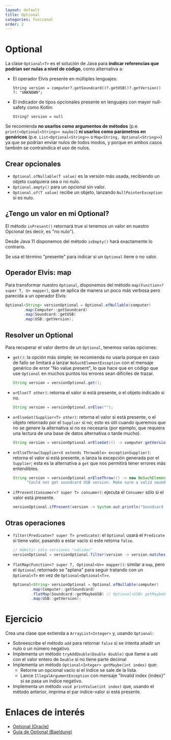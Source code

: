```yaml
---
layout: default
title: Optional
categories: funcional
order: 2
---
```

# Optional

La clase `Optional<T>` es el solución de Java para **indicar referencias que podrían ser nulas a nivel de código**, como alternativa a:
* El operador Elvis presente en múltiples lenguajes: 
  
  `String version = computer?.getSoundcard()?.getUSB()?.getVersion() ?: "UNKNOWN";`
* El indicador de tipos opcionales presente en lenguajes con mayor null-safety como Kotlin:
  
  `String? version = null`

Se recomienda **no usarlos como argumentos de métodos** (p.e. `print(<Optional<String>> maybe)`)  **ni usarlos como parámetros en genéricos** (p.e. `List<Optional<String>>` o `Map<String, Optional<String>>`) ya que se podrían enviar nulos de todos modos, y porque en ambos casos también se contraindica el uso de nulos.
  
## Crear opcionales
* `Optional.ofNullable(T value)` es la versión más usada, recibiendo un objeto cualquiera sea o no nulo.
* `Optional.empty()` para un opcional sin valor.
* `Optional.of(T value)` recibe un objeto, lanzando `NullPointerException` si es nulo.

## ¿Tengo un valor en mi Optional?
El método `isPresent()` retornará true si tenemos un valor en nuestro Opcional (es decir, es "no nulo"). 

Desde Java 11 disponemos del método `isEmpty()` hará exactamente lo contrario. 

Se usa el término "presente" para indicar si un `Optional` tiene o no valor.

## Operador Elvis: map
Para transformar nuestro `Optional`, disponemos del método `map(Function<? super T, U> mapper)`, que se aplica de manera un poco más verbosa pero parecida a un operador Elvis:
```java
Optional<String> versionOptional = Optional.ofNullable(computer)
        .map(Computer::getSoundcard)
        .map(Soundcard::getUSB)
        .map(USB::getVersion);
```

## Resolver un Optional
Para recuperar el valor dentro de un `Optional`, tenemos varias opciones:
* `get()`: la opción más simple; se recomienda no usarla porque en caso de fallo se limitará a lanzar `NoSuchElementException` con el mensaje genérico de error "No value present", lo que hace que en código que use `Optional` en muchos puntos los errores sean difíciles de trazar.
  ```java
  String version = versionOptional.get();
  ```
* `orElse(T other)`: retorna el valor si está presente, o el objeto indicado si no.
  ```java
  String version = versionOptional.orElse("");
  ```
* `orElseGet(Supplier<T> other)`: retorna el valor si está presente, o el objeto retornado por el `Supplier` si no; esto es útil cuando queremos que no se genere la alternativa si no es necesaria (por ejemplo, que requiera una lectura de una base de datos alternativa o tarde mucho).
  ```java
  String version = versionOptional.orElseGet(() -> computer.getVersionAlt());
  ```
* `orElseThrow(Supplier<X extends Throwable> exceptionSupplier)`: retorna el valor si está presente, o lanza la excepción generada por el `Supplier`; esta es la alternativa a `get` que nos permitirá tener errores más entendibles.
  ```java
  String version = versionOptional.orElseThrow(() -> new NoSuchElementException(
        "Could not get soundcard USB version. Make sure a valid soundcard is connected");
  ```
* `ifPresent(Consumer<? super T> consumer)`: ejecuta el `Consumer` sólo si el valor está presente. 
  ```java
  versionOptional.ifPresent(version -> System.out.println("Soundcard USB version: " + version);
  ```
  
## Otras operaciones
* `filter(Predicate<? super T> predicate)`: el `Optional` usará el `Predicate` si tiene valor, pasando a estar vacío si este retorna `false`.
  ```java
  // Admitir sólo versiones "válidas"
  versionOptional = versionOptional.filter(version -> version.matches("[0-9]\\.[0-9]));
  ```
* `flatMap(Function<? super T, Optional<U>> mapper))`: similar a `map`, pero el `Optional` retornado se "aplana" para seguir tratando con un `Optional<T>` en vez de `Optional<Optional<T>>`.
  ```java
  Optional<String> versionOptional = Optional.ofNullable(computer)
          .map(Computer::getSoundcard)
          .flatMap(Soundcard::getMaybeUSB) // Optional<USB> getMaybeUSB()
          .map(USB::getVersion);
  ```
  
# Ejercicio
Crea una clase que extienda a `ArrayList<Integer>` y, usando `Optional`:
* Sobreescribe el método `add` para retornar `false` si se intenta añadir un nulo o un número negativo.
* Implementa un método `tryAddDouble(Double double)` que llame a `add` con el valor entero de `Double` si no tiene parte decimal
* Implementa un método `Optional<Integer> getMaybe(int index)` que:
  * Retorne un opcional vacío si el índice se sale de la lista.
  * Lance `IllegalArgumentException` con mensaje "Invalid index {index}" si se pasa un índice negativo.
* Implementa un método `void printValue(int index)` que, usando el método anterior, imprima el par índice-valor si está presente.

# Enlaces de interés
* [Optional (Oracle)](https://www.oracle.com/technical-resources/articles/java/java8-optional.html)
* [Guía de Optional (Baeldung)](https://www.baeldung.com/java-optional)
